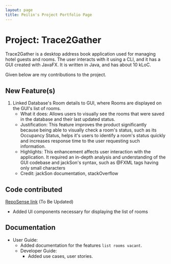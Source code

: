 ```yaml
---
layout: page
title: Peilin's Project Portfolio Page
---
```


# Project: Trace2Gather

Trace2Gather is a desktop address book application used for managing hotel guests and rooms. The user interacts with it using a CLI, and it has a GUI created with JavaFX. It is written in Java, and has about 10 kLoC.

Given below are my contributions to the project.

## New Feature(s)
1. Linked Database's Room details to GUI, where Rooms are displayed on the GUI's list of rooms.
    * What it does: Allows users to visually see the rooms that were saved in the database and their last updated status.
    * Justification: This feature improves the product significantly because being able to visually check a room's status, such as its Occupancy Status, helps it's users to identify a room's status quickly and increases response time to the user requesting such information.
    * Highlights: This enhancement affects user interaction with the application. It required an in-depth analysis and understanding of the GUI codebase and jackSon's syntax, such as @FXML tags having only small characters
    * Credit: jackSon documentation, stackOverflow

## Code contributed
[RepoSense link](https://nus-cs2103-ay2122s1.github.io/tp-dashboard/) (To Be Updated)
* Added UI components necessary for displaying the list of rooms

## Documentation
* User Guide:
     * Added documentation for the features `list rooms vacant`.
     * Developer Guide:
         * Added use cases, user stories.


